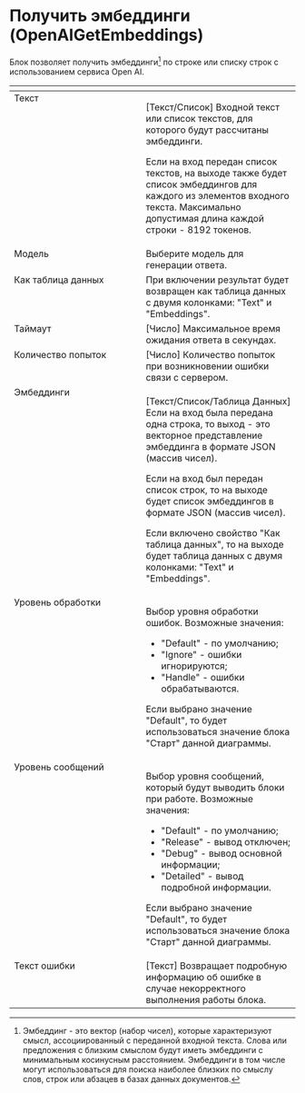 # Получить эмбеддинги (OpenAIGetEmbeddings)

Блок позволяет получить эмбеддинги[^1] по строке или списку строк с использованием сервиса Open AI.&#x20;

<table data-header-hidden><thead><tr><th width="303.4666748046875" valign="top"></th><th width="323.56671142578125" valign="top"></th></tr></thead><tbody><tr><td valign="top">Текст</td><td valign="top"><p>[Текст/Список] Входной текст или список текстов, для которого будут рассчитаны эмбеддинги. </p><p></p><p>Если на вход передан список текстов, на выходе также будет список эмбеддингов для каждого из элементов входного текста. Максимально допустимая длина каждой строки - 8192 токенов.</p></td></tr><tr><td valign="top">Модель</td><td valign="top">Выберите модель для генерации ответа.</td></tr><tr><td valign="top">Как таблица данных</td><td valign="top">При включении результат будет возвращен как таблица данных с двумя колонками: "Text" и "Embeddings".</td></tr><tr><td valign="top">Таймаут</td><td valign="top">[Число] Максимальное время ожидания ответа в секундах.</td></tr><tr><td valign="top">Количество попыток</td><td valign="top">[Число] Количество попыток при возникновении ошибки связи с сервером.</td></tr><tr><td valign="top">Эмбеддинги</td><td valign="top"><p>[Текст/Список/Таблица Данных] Если на вход была передана одна строка, то выход - это векторное представление эмбеддинга в формате JSON (массив чисел). </p><p></p><p>Если на вход был передан список строк, то на выходе будет список эмбеддингов в формате JSON (массив чисел). </p><p></p><p>Если включено свойство "Как таблица данных", то на выходе будет таблица данных с двумя колонками: "Text" и "Embeddings".</p></td></tr><tr><td valign="top">Уровень обработки</td><td valign="top"><p>Выбор уровня обработки ошибок. Возможные значения: </p><ul><li>"Default" - по умолчанию; </li><li>"Ignore" - ошибки игнорируются; </li><li>"Handle" - ошибки обрабатываются. </li></ul><p>Если выбрано значение "Default", то будет использоваться значение блока "Старт" данной диаграммы.</p></td></tr><tr><td valign="top">Уровень сообщений</td><td valign="top"><p>Выбор уровня сообщений, который будут выводить блоки при работе. Возможные значения: </p><ul><li>"Default" - по умолчанию; </li><li>"Release" - вывод отключен; </li><li>"Debug" - вывод основной информации; </li><li>"Detailed" - вывод подробной информации. </li></ul><p>Если выбрано значение "Default", то будет использоваться значение блока "Старт" данной диаграммы.</p></td></tr><tr><td valign="top">Текст ошибки</td><td valign="top">[Текст] Возвращает подробную информацию об ошибке в случае некорректного выполнения работы блока.</td></tr></tbody></table>

[^1]: Эмбеддинг - это вектор (набор чисел), которые характеризуют смысл, ассоциированный с переданной входной текста. Слова или предложения с близким смыслом будут иметь эмбеддинги с минимальным косинусным расстоянием. Эмбеддинги в том числе могут использоваться для поиска наиболее близких по смыслу слов, строк или абзацев в базах данных документов.
